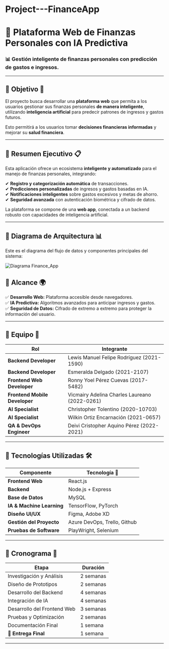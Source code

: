 # Project---FinanceApp

# 📌 Plataforma Web de Finanzas Personales con IA Predictiva  

### 📊 Gestión inteligente de finanzas personales con predicción de gastos e ingresos.  
---

## 📌 Objetivo 🎯  
El proyecto busca desarrollar una **plataforma web** que permita a los usuarios gestionar sus finanzas personales **de manera inteligente**, utilizando **inteligencia artificial** para predecir patrones de ingresos y gastos futuros.  

Esto permitirá a los usuarios tomar **decisiones financieras informadas** y mejorar su **salud financiera**.  

---

## 📌 Resumen Ejecutivo 📋  
Esta aplicación ofrece un ecosistema **inteligente y automatizado** para el manejo de finanzas personales, integrando:  

✔ **Registro y categorización automática** de transacciones.  
✔ **Predicciones personalizadas** de ingresos y gastos basadas en IA.  
✔ **Notificaciones inteligentes** sobre gastos excesivos y metas de ahorro.  
✔ **Seguridad avanzada** con autenticación biométrica y cifrado de datos.  

La plataforma se compone de una **web app**, conectada a un backend robusto con capacidades de inteligencia artificial.  

---

## 📌 Diagrama de Arquitectura 📊  

Este es el diagrama del flujo de datos y componentes principales del sistema:  

![Diagrama Finance_App](https://github.com/user-attachments/assets/420811d2-597b-4c8f-a095-943c9738af5f)


## 📌 Alcance 🌍  
✅ **Desarrollo Web:** Plataforma accesible desde navegadores.   
✅ **IA Predictiva:** Algoritmos avanzados para anticipar ingresos y gastos.  
✅ **Seguridad de Datos:** Cifrado de extremo a extremo para proteger la información del usuario.  

---

## 📌 Equipo 👥  

| **Rol**                  | **Integrante**                          |
|--------------------------|----------------------------------------|
| **Backend Developer**    | Lewis Manuel Felipe Rodríguez (2021-1590) |
| **Backend Developer**    | Esmeralda Delgado (2021-2107)         |
| **Frontend Web Developer** | Ronny Yoel Pérez Cuevas (2017-5482)    |
| **Frontend Mobile Developer** | Vicmairy Adelina Charles Laureano (2022-0261) |
| **AI Specialist**        | Christopher Tolentino (2020-10703)     |
| **AI Specialist**        | Wilkin Ortiz Encarnación (2021-0657)   |
| **QA & DevOps Engineer** | Deivi Cristopher Aquino Pérez (2022-2021) |

---

## 📌 Tecnologías Utilizadas 🛠️  
| Componente       | Tecnología 📌  |
|-----------------|----------------|
| **Frontend Web** | React.js       |
| **Backend** | Node.js + Express |
| **Base de Datos** | MySQL |
| **IA & Machine Learning** | TensorFlow, PyTorch |
| **Diseño UI/UX** | Figma, Adobe XD |
| **Gestión del Proyecto** | Azure DevOps, Trello, Github |
| **Pruebas de Software** | PlayWright, Selenium |

---

## 📌 Cronograma 📅  

| **Etapa**                   | **Duración** |
|----------------------------|------------|
| Investigación y Análisis  | 2 semanas  |
| Diseño de Prototipos      | 2 semanas  |
| Desarrollo del Backend    | 4 semanas  |
| Integración de IA         | 4 semanas  |
| Desarrollo del Frontend Web  | 3 semanas  |
| Pruebas y Optimización    | 2 semanas  |
| Documentación Final       | 1 semana   |
| 🚀 **Entrega Final**      | 1 semana   |

---



